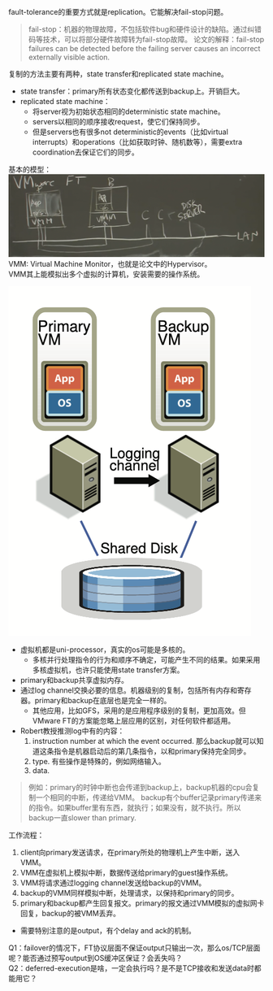 
fault-tolerance的重要方式就是replication。它能解决fail-stop问题。  
> fail-stop：机器的物理故障，不包括软件bug和硬件设计的缺陷。通过纠错码等技术，可以将部分硬件故障转为fail-stop故障。
> 论文的解释：fail-stop failures can be detected before the failing server causes an incorrect externally visible action.

复制的方法主要有两种，state transfer和replicated state machine。
* state transfer：primary所有状态变化都传送到backup上。开销巨大。
* replicated state machine：
  * 将server视为初始状态相同的deterministic state machine。
  * servers以相同的顺序接收request，使它们保持同步。
  * 但是servers也有很多not deterministic的events（比如virtual interrupts）和operations（比如获取时钟、随机数等），需要extra coordination去保证它们的同步。

基本的模型：  
![](../img/vm_ft-1.png)
VMM: Virtual Machine Monitor，也就是论文中的Hypervisor。  
VMM其上能模拟出多个虚拟的计算机，安装需要的操作系统。  

![](../img/vm_ft-2.png)  

* 虚拟机都是uni-processor，真实的os可能是多核的。
  * 多核并行处理指令的行为和顺序不确定，可能产生不同的结果。如果采用多核虚拟机，也许只能使用state transfer方案。
* primary和backup共享虚拟内存。
* 通过log channel交换必要的信息。机器级别的复制，包括所有内存和寄存器。primary和backup在底层也是完全一样的。
  * 其他应用，比如GFS，采用的是应用程序级别的复制，更加高效。但VMware FT的方案能忽略上层应用的区别，对任何软件都适用。
* Robert教授推测log中有的内容：
  1. instruction number at which the event occurred. 那么backup就可以知道这条指令是机器启动后的第几条指令，以和primary保持完全同步。
  2. type. 有些操作是特殊的，例如网络输入。
  3. data.  

> 例如：primary的时钟中断也会传递到backup上，backup机器的cpu会复制一个相同的中断，传递给VMM。
> backup有个buffer记录primary传递来的指令。如果buffer里有东西，就执行；如果没有，就不执行。所以backup一直slower than primary.

工作流程：
1. client向primary发送请求，在primary所处的物理机上产生中断，送入VMM。
2. VMM在虚拟机上模拟中断，数据传送给primary的guest操作系统。
3. VMM将请求通过logging channel发送给backup的VMM。
4. backup的VMM同样模拟中断，处理请求，以保持和primary的同步。
5. primary和backup都产生回复报文。primary的报文通过VMM模拟的虚拟网卡回复，backup的被VMM丢弃。
* 需要特别注意的是output，有个delay and ack的机制。

Q1：failover的情况下，FT协议层面不保证output只输出一次，那么os/TCP层面呢？能否通过预写output到OS缓冲区保证？会丢失吗？   
Q2：deferred-execution是啥，一定会执行吗？是不是TCP接收和发送data时都能用它？